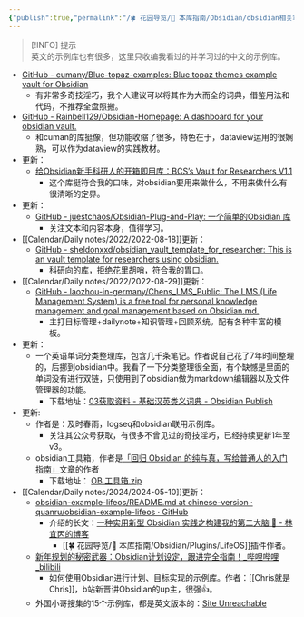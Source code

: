 ```yaml
---
{"publish":true,"permalink":"/🍀 花园导览/🧰 本库指南/Obsidian/obsidian相关笔记/obsidian开箱即用示例库.md","title":"obsidian开箱即用示例库","created":"2022-06-29","modified":"2023-03-14","cssclasses":""}
---
```



>[!INFO] 提示  
> 英文的示例库也有很多，这里只收编我看过的并学习过的中文的示例库。

- [GitHub - cumany/Blue-topaz-examples: Blue topaz themes example vault for Obsidian](https://github.com/cumany/Blue-topaz-examples)
	- 有非常多奇技淫巧，我个人建议可以将其作为大而全的词典，借鉴用法和代码，不推荐全盘照搬。
- [GitHub - Rainbell129/Obsidian-Homepage: A dashboard for your obsidian vault.](https://github.com/Rainbell129/Obsidian-Homepage)
	- 和cuman的库挺像，但功能收缩了很多，特色在于，dataview运用的很娴熟，可以作为dataview的实践教材。
- 更新：
	- [给Obsidian新手科研人的开箱即用库：BCS’s Vault for Researchers V1.1](https://forum-zh.obsidian.md/t/topic/8114)
		- 这个库挺符合我的口味，对obsidian要用来做什么，不用来做什么有很清晰的定界。
- 更新：
	- [GitHub - juestchaos/Obsidian-Plug-and-Play: 一个简单的Obsidian 库](https://github.com/juestchaos/Obsidian-Plug-and-Play)
		- 关注文本和内容本身，值得学习。
- [[Calendar/Daily notes/2022/2022-08-18]]更新：
	- [GitHub - sheldonxxd/obsidian_vault_template_for_researcher: This is an vault template for researchers using obsidian.](https://github.com/sheldonxxd/obsidian_vault_template_for_researcher)
		- 科研向的库，拒绝花里胡哨，符合我的胃口。
- [[Calendar/Daily notes/2022/2022-08-29]]更新：
	- [GitHub - laozhou-in-germany/Chens_LMS_Public: The LMS (Life Management System) is a free tool for personal knowledge management and goal management based on Obsidian.md.](https://github.com/laozhou-in-germany/Chens_LMS_Public)
		- 主打目标管理+dailynote+知识管理+回顾系统。配有各种丰富的模板。
- 更新：
	- 一个英语单词分类整理库，包含几千条笔记。作者说自己花了7年时间整理的，后挪到obsidian中。我看了一下分类整理很全面，有个缺憾是里面的单词没有进行双链，只使用到了obsidian做为markdown编辑器以及文件管理器的功能。
		- 下载地址：[03获取资料 - 基础汉英类义词典 - Obsidian Publish](https://publish.obsidian.md/thesaurus/%E8%8B%B1%E8%AF%AD%E8%AF%8D%E4%B9%89%E5%88%86%E7%B1%BB%E6%95%B0%E6%8D%AE%E5%BA%93%EF%BC%88%E5%A4%A7%E5%AD%A6%E7%89%88%EF%BC%89/0%E6%9C%AC%E8%B5%84%E6%96%99%E5%BA%93%E5%9F%BA%E6%9C%AC%E4%BF%A1%E6%81%AF/03%E8%8E%B7%E5%8F%96%E8%B5%84%E6%96%99)
- 更新:
	- 作者是：及时春雨，logseq和obsidian联用示例库。
		- 关注其公众号获取，有很多不曾见过的奇技淫巧，已经持续更新1年至v3。
	- obsidian工具箱，作者是[「回归 Obsidian 的纯与真，写给普通人的入门指南」](https://sspai.com/post/72697)文章的作者
		- 下载地址： [OB 工具箱.zip](https://www.jianguoyun.com/p/DejxOSUQkdv8Bhjrja8E)
- [[Calendar/Daily notes/2024/2024-05-10]]更新：
	- [obsidian-example-lifeos/README.md at chinese-version · quanru/obsidian-example-lifeos · GitHub](https://github.com/quanru/obsidian-example-LifeOS/blob/chinese-version/README.md)
		- 介绍的长文：[一种实用新型 Obsidian 实践之构建我的第二大脑 🧠 - 林宜丙的博客](https://quanru.github.io/2023/06/18/%E4%B8%80%E7%A7%8D%E5%AE%9E%E7%94%A8%E6%96%B0%E5%9E%8B%20Obsidian%20%E5%AE%9E%E8%B7%B5%E4%B9%8B%E6%9E%84%E5%BB%BA%E6%88%91%E7%9A%84%E7%AC%AC%E4%BA%8C%E5%A4%A7%E8%84%91%20%F0%9F%A7%A0/)
			- [[🍀 花园导览/🧰 本库指南/Obsidian/Plugins/LifeOS]]插件作者。
	- [新年规划的秘密武器：Obsidian计划设定，跟进完全指南！\_哔哩哔哩\_bilibili](https://www.bilibili.com/video/BV1Gu4y1G7Yy/?vd_source=c16ee9cfb2023d2af8428dbfe604b72f)
		- 如何使用Obsidian进行计划、目标实现的示例库。作者：[[Chris就是Chris]]，b站新晋讲Obsidian的up主，很强👍。
	- 外国小哥搜集的15个示例库，都是英文版本的：[Site Unreachable](https://amerpie.lol/2024/05/13/example-obsidian-vaults.html)